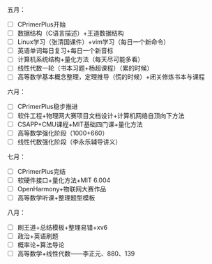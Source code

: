 五月：
- [ ] CPrimerPlus开始
- [ ] 数据结构（C语言描述）+王道数据结构
- [ ] Linux学习（张清国课件）+vim学习（每日一个新命令）
- [ ] 英语单词每日复习+每日一个新音标
- [ ] 计算机系统结构+量化方法（每天尽可能多看）
- [ ] 线性代数一轮（书本习题+杨超课程）（累的时候）
- [ ] 高等数学基本概念整理，定理推导（慌的时候）+闭关修炼书本与课程

六月：
- [ ] CPrimerPlus稳步推进
- [ ] 软件工程+物理网大赛项目文档设计+计算机网络自顶向下方法
- [ ] CSAPP+CMU课程+MIT基础四门课+量化方法
- [ ] 高等数学强化阶段（1000+660）
- [ ] 线性代数强化阶段（李永乐辅导讲义）

七月：
- [ ] CPrimerPlus完结
- [ ] 软硬件接口+量化方法+MIT 6.004
- [ ] OpenHarmony+物联网大赛作品
- [ ] 高等数学听课+整理题型模板

八月：
- [ ] 刷王道+总结模板+整理易错+xv6
- [ ] 政治+英语刷题
- [ ] 概率论+算法导论
- [ ] 高等数学+线性代数——李正元、880、139
